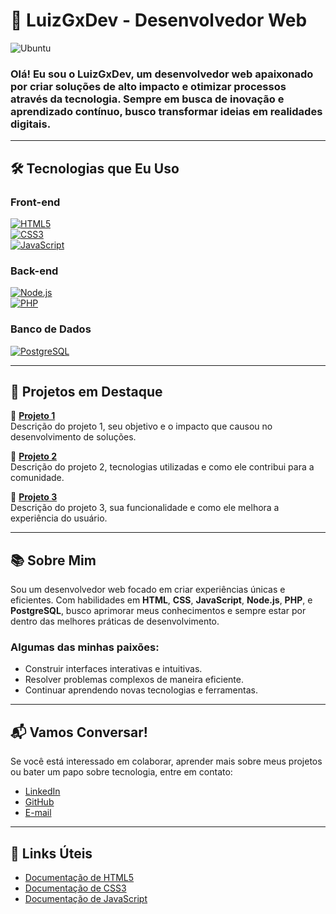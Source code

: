# 🚀 LuizGxDev - Desenvolvedor Web

![Ubuntu](https://img.shields.io/badge/Ubuntu-E95420?style=for-the-badge&logo=ubuntu&logoColor=white)

### Olá! Eu sou o **LuizGxDev**, um desenvolvedor web apaixonado por criar soluções de alto impacto e otimizar processos através da tecnologia. Sempre em busca de inovação e aprendizado contínuo, busco transformar ideias em realidades digitais.

---

## 🛠️ Tecnologias que Eu Uso

### **Front-end**  
[![HTML5](https://img.shields.io/badge/HTML5-E34F26?style=for-the-badge&logo=html5&logoColor=white)](https://developer.mozilla.org/en-US/docs/Web/HTML)  
[![CSS3](https://img.shields.io/badge/CSS-239120?&style=for-the-badge&logo=css3&logoColor=white)](https://developer.mozilla.org/en-US/docs/Web/CSS)  
[![JavaScript](https://img.shields.io/badge/JavaScript-F7DF1E?style=for-the-badge&logo=javascript&logoColor=black)](https://developer.mozilla.org/en-US/docs/Web/JavaScript)  

### **Back-end**  
[![Node.js](https://img.shields.io/badge/Node.js-339933?style=for-the-badge&logo=node.js&logoColor=white)](https://nodejs.org/en/)  
[![PHP](https://img.shields.io/badge/PHP-777BB4?style=for-the-badge&logo=php&logoColor=white)](https://www.php.net/)

### **Banco de Dados**  
[![PostgreSQL](https://img.shields.io/badge/PostgreSQL-336791?style=for-the-badge&logo=postgresql&logoColor=white)](https://www.postgresql.org/)

---

## 💼 Projetos em Destaque

🔹 **[Projeto 1](https://github.com/LuizGxDev/projeto1)**  
  Descrição do projeto 1, seu objetivo e o impacto que causou no desenvolvimento de soluções.

🔹 **[Projeto 2](https://github.com/LuizGxDev/projeto2)**  
  Descrição do projeto 2, tecnologias utilizadas e como ele contribui para a comunidade.

🔹 **[Projeto 3](https://github.com/LuizGxDev/projeto3)**  
  Descrição do projeto 3, sua funcionalidade e como ele melhora a experiência do usuário.

---

## 📚 Sobre Mim

Sou um desenvolvedor web focado em criar experiências únicas e eficientes. Com habilidades em **HTML**, **CSS**, **JavaScript**, **Node.js**, **PHP**, e **PostgreSQL**, busco aprimorar meus conhecimentos e sempre estar por dentro das melhores práticas de desenvolvimento.

### Algumas das minhas paixões:
- Construir interfaces interativas e intuitivas.
- Resolver problemas complexos de maneira eficiente.
- Continuar aprendendo novas tecnologias e ferramentas.

---

## 📬 Vamos Conversar!

Se você está interessado em colaborar, aprender mais sobre meus projetos ou bater um papo sobre tecnologia, entre em contato:

- [LinkedIn](https://www.linkedin.com/in/luizgabryel)
- [GitHub](https://github.com/LuizGxDev)
- [E-mail](mailto:luizgabryel@exemplo.com)

---

## 🔗 Links Úteis

- [Documentação de HTML5](https://developer.mozilla.org/en-US/docs/Web/HTML)
- [Documentação de CSS3](https://developer.mozilla.org/en-US/docs/Web/CSS)
- [Documentação de JavaScript](https://developer.mozilla.org/en-US/docs/Web/JavaScript)
